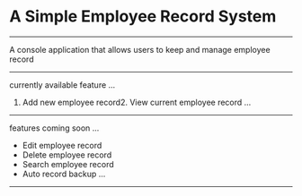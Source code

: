 # A Simple Employee Record System
___

A console application that allows users to keep and manage employee record

___

currently available feature
...
1. Add new employee record2. View current employee record
...

___
features coming soon
...
* Edit employee record
* Delete employee record
* Search employee record
* Auto record backup
...

___



 
